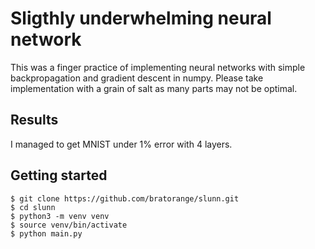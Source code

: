 # Sligthly underwhelming neural network
This was a finger practice of implementing neural networks with simple backpropagation and gradient descent in numpy. Please take implementation with a grain of salt as many parts may not be optimal.

## Results
I managed to get MNIST under 1% error with 4 layers.

## Getting started
```
$ git clone https://github.com/bratorange/slunn.git
$ cd slunn
$ python3 -m venv venv
$ source venv/bin/activate
$ python main.py
```
